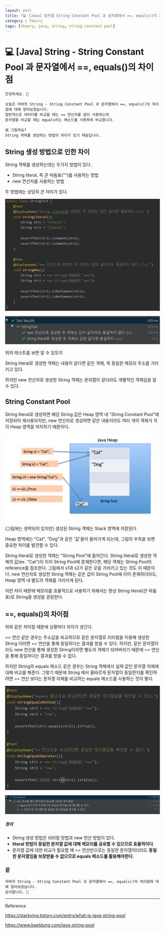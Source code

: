 ```yaml
---
layout: post
title: "💻 [Java] 문자열 String Constant Pool 과 문자열에서 ==, equals()의 차이점"
category : Theory
tags: [theory, java, string, string constant pool]
---
```


# 💻 [Java] String - String Constant Pool 과 문자열에서 ==, equals()의 차이점

    안녕하세요. 👋
    
    오늘은 자바의 String - String Constant Pool 과 문자열에서 ==, equals()의 차이점에 대해 알아보겠습니다.
    일반적으로 데이터를 비교할 때는 == 연산자를 많이 사용하는데
    문자열을 비교할 때는 equals라는 메소드를 사용하여 비교합니다.
 
    왜 그럴까요?
    String 객체를 생성하는 방법이 차이가 있기 때문입니다.

## String 생성 방법으로 인한 차이
String 객체를 생성하는데는 두가지 방법이 있다.
- String literal, 즉 큰 따옴표("")를 사용하는 방법
- new 연산자를 사용하는 방법

두 방법에는 상당히 큰 차이가 있다.

![test](/images/2021-6-24/test.JPG)

![result](/images/2021-6-24/result.JPG)

위의 테스트를 보면 알 수 있듯이

String literal로 생성한 객체는 내용이 같다면 같은 객체, 즉 동일한 메모리 주소를 가리키고 있다.

하지만 new 연산자로 생성한 String 객체는 문자열이 같더라도 개별적인 객체임을 알 수 있다.

## String Constant Pool

String literal로 생성하면 해당 String 값은 Heap 영역 내 "String Constant Pool"에 저장되어 재사용되지만,
new 연산자로 생성하면 같은 내용이라도 여러 개의 객체가 각각 Heap 영역을 차지하기 때문이다.

![string-pool](/images/2021-6-24/string-pool.png)

(그림에는 생략되어 있지만) 생성된 String 객체는 Stack 영역에 저장된다.

Heap 영역에는 "Cat", "Dog"과 같은 '값'들이 들어가게 되는데, 그림의 우측을 보면 중요한 차이를 발견할 수 있다.

String literal로 생성한 객체는 "String Pool"에 들어간다.
String literal로 생성한 객체의 값(ex. "Cat")이 이미 String Pool에 존재한다면, 해당 객체는 String Pool의 reference를 참조한다.
그림에서 s1과 s2가 같은 곳을 가리키고 있는 것도 이 때문이다.
new 연산자로 생성한 String 객체는 같은 값이 String Pool에 이미 존재하더라도, Heap 영역 내 별도의 객체를 가리키게 된다.

이런 차이 때문에 메모리를 효율적으로 사용하기 위해서는 항상 String literal(큰 따옴표)로 String을 생성을 권장한다.

## ==, equals()의 차이점

위와 같은 차이점 때문에 상황마다 차이가 생긴다.

== 연산 같은 경우는 주소값을 비교하므로 같은 문자열로 리터럴을 이용해 생성한 String 이라면 == 연산을 통해 동일하다는 결과를 받을 수 있다.
하지만, 같은 문자열이라도 new 연산을 통해 생성한 String이라면 별도의 객체가 되어버리기 때문에 == 연산을 통해 동일하다는 결과를 받을 수 없다.

하지만 String의 equals 메소드 같은 경우는 String 객체에서 실제 값인 문자열 자체에 대해 비교를 해준다.
그렇기 때문에 String 에서 올바르게 문자열이 동일한지를 확인하려면 == 연산 보다는 문자열 자체를 비교하는 equals 메소드를 사용하는 것이 좋다.  

![test2](/images/2021-6-24/test2.JPG)

![result2](/images/2021-6-24/result2.JPG)

##### 정리

- String 생성 방법은 리터럴 방법과 new 연산 방법이 있다.
- <b>literal 방법이 동일한 문자열 값에 대해 메모리를 공유할 수 있으므로 효율적이다</b>.
- 문자열 값에 대한 비교가 필요할 때 == 연산만으로는 동일한 문자열이더라도 <b>동일한 문자열임을 보장받을 수 없으므로 equals 메소드를 활용해야한다</b>.

        
### 끝

    자바의 String - String Constant Pool 과 문자열에서 ==, equals()의 차이점에 대해 알아보았습니다.
    감사합니다. 🙏

-------------------------------------------------

Reference

<https://starkying.tistory.com/entry/what-is-java-string-pool>

<https://www.baeldung.com/java-string-pool>